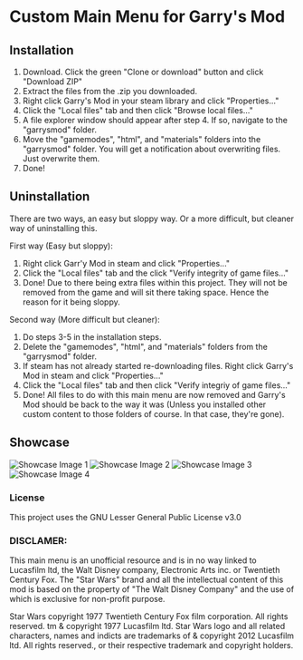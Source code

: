 # Custom Main Menu for Garry's Mod

## Installation
1. Download. Click the green "Clone or download" button and click "Download ZIP"
2. Extract the files from the .zip you downloaded.
3. Right click Garry's Mod in your steam library and click "Properties..."
4. Click the "Local files" tab and then click "Browse local files..."
5. A file explorer window should appear after step 4. If so, navigate to the "garrysmod" folder.
6. Move the "gamemodes", "html", and "materials" folders into the "garrysmod" folder. You will get a notification about overwriting files. Just overwrite them.
7. Done!

## Uninstallation
There are two ways, an easy but sloppy way. Or a more difficult, but cleaner way of uninstalling this.

First way (Easy but sloppy):
1. Right click Garr'y Mod in steam and click "Properties..."
2. Click the "Local files" tab and the click "Verify integrity of game files..."
3. Done! Due to there being extra files within this project. They will not be removed from the game and will sit there taking space. Hence the reason for it being sloppy. 

Second way (More difficult but cleaner):
1. Do steps 3-5 in the installation steps.
2. Delete the "gamemodes", "html", and "materials" folders from the "garrysmod" folder.
3. If steam has not already started re-downloading files. Right click Garry's Mod in steam and click "Properties..."
4. Click the "Local files" tab and then click "Verify integriy of game files..."
5. Done! All files to do with this main menu are now removed and Garry's Mod should be back to the way it was (Unless you installed other custom content to those folders of course. In that case, they're gone).

## Showcase
![Showcase Image 1](https://i.gyazo.com/99a610f372e1d685aaa1131365e42072.jpg)
![Showcase Image 2](https://i.gyazo.com/3b78f70f4889f2cc9c80a42128b65fb6.jpg)
![Showcase Image 3](https://i.gyazo.com/ff4f7f4969fa6afcdb736980b515b209.jpg)
![Showcase Image 4](https://i.gyazo.com/6b8c0f6ae3e6f99c6614b8d32e225184.jpg)

### License
This project uses the GNU Lesser General Public License v3.0

### DISCLAMER:

This main menu is an unofficial resource and is in no way linked to Lucasfilm ltd, the Walt Disney company, Electronic Arts inc. or Twentieth Century Fox. The "Star Wars" brand and all the intellectual content of this mod is based on the property of "The Walt Disney Company" and the use of which is exclusive for non-profit purpose.

Star Wars copyright 1977 Twentieth Century Fox film corporation. All rights reserved. tm & copyright 1977 Lucasfilm ltd. Star Wars logo and all related characters, names and indicts are trademarks of & copyright 2012 Lucasfilm ltd. All rights reserved., or their respective trademark and copyright holders.
